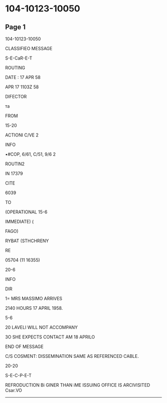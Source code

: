 # 104-10123-10050

## Page 1

104-10123-10050

CLASSIFIEO MESSAGE

S-E-CaR-E-T

ROUTING

DATE : 17 APR 58

APR 17 1103Z 58

DIFECTOR

та

FROM

15-20

ACTIONI C/VE 2

INFO

•#COP, 6/61, C/51, 9/6 2

ROUTIN2

IN 17379

CITE

6039

TO

(OPERATIONAL 15-6

IMMEDIATE) (

FAGO)

RYBAT (STHCHRENY

RE

05704 (11 16355)

20-6

INFO

DIR

1= MRS MASSIMO ARRIVES

2140 HOURS 17 APRIL 1958.

5-6

20 LAVELI WILL NOT ACCOMPANY

3O SHE EXPECTS CONTACT AM 18 APRILO

END OF MESSAGE

C/S COSMENT: DISSEMINATION SAME AS REFERENCED CABLE.

20-20

S-E-C-P-E-T

REFRODUCTION Bi GINER THAN iME ISSUING OFFICE IS ARCIVISITED Csar.VO

---

